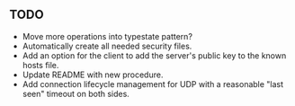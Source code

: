 ## TODO

- Move more operations into typestate pattern?
- Automatically create all needed security files.
- Add an option for the client to add the server's public key to the known hosts file.
- Update README with new procedure.
- Add connection lifecycle management for UDP with a reasonable "last seen" timeout on both sides.
